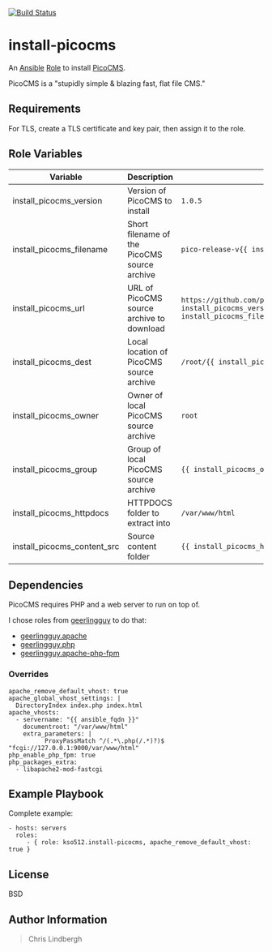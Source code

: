 [![Build Status](https://travis-ci.org/kso512/install-picocms.svg?branch=master)](https://travis-ci.org/kso512/install-picocms)

# install-picocms

An [Ansible](https://www.ansible.com/) [Role](http://docs.ansible.com/ansible/playbooks_roles.html#roles) to install [PicoCMS](http://docs.ansible.com/ansible/playbooks_roles.html#roles).

PicoCMS is a "stupidly simple & blazing fast, flat file CMS."

## Requirements

For TLS, create a TLS certificate and key pair, then assign it to the role.

## Role Variables

| Variable | Description | Default Value |
| -------- | ----------- | ------------- |
| install_picocms_version | Version of PicoCMS to install | `1.0.5` |
| install_picocms_filename | Short filename of the PicoCMS source archive | `pico-release-v{{ install_picocms_version }}.tar.gz` |
| install_picocms_url | URL of PicoCMS source archive to download | `https://github.com/picocms/Pico/releases/download/v{{ install_picocms_version }}/{{ install_picocms_filename }}` |
| install_picocms_dest | Local location of PicoCMS source archive | `/root/{{ install_picocms_filename }}` |
| install_picocms_owner | Owner of local PicoCMS source archive | `root` |
| install_picocms_group | Group of local PicoCMS source archive | `{{ install_picocms_owner }}` |
| install_picocms_httpdocs | HTTPDOCS folder to extract into | `/var/www/html` |
| install_picocms_content_src | Source content folder | `{{ install_picocms_httpdocs }}/content-sample` |

## Dependencies

PicoCMS requires PHP and a web server to run on top of.  

I chose roles from [geerlingguy](https://github.com/geerlingguy) to do that:

- [geerlingguy.apache](https://github.com/geerlingguy/ansible-role-apache)
- [geerlingguy.php](https://github.com/geerlingguy/ansible-role-php)
- [geerlingguy.apache-php-fpm](https://github.com/geerlingguy/ansible-role-apache-php-fpm)

### Overrides

    apache_remove_default_vhost: true
    apache_global_vhost_settings: |
      DirectoryIndex index.php index.html
    apache_vhosts:
      - servername: "{{ ansible_fqdn }}"
        documentroot: "/var/www/html"
        extra_parameters: |
              ProxyPassMatch ^/(.*\.php(/.*)?)$ "fcgi://127.0.0.1:9000/var/www/html"
    php_enable_php_fpm: true
    php_packages_extra:
      - libapache2-mod-fastcgi

## Example Playbook

Complete example: 

    - hosts: servers
      roles:
         - { role: kso512.install-picocms, apache_remove_default_vhost: true }

## License

BSD

## Author Information

> Chris Lindbergh
